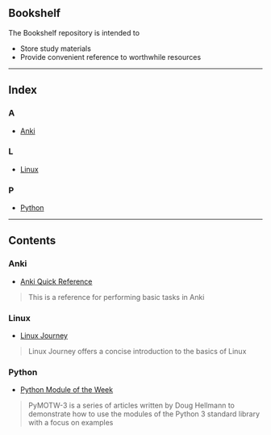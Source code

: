 ## Bookshelf
The Bookshelf repository is intended to
- Store study materials
- Provide convenient reference to worthwhile resources  

---  

## Index
### A
- [Anki](#Anki)
### L
- [Linux](#Linux)
### P
- [Python](#Python)

---

## Contents
### Anki
- [Anki Quick Reference](https://github.com/ColeBeck/Knowledge-Repository/blob/main/anki/anki_setup.md)
> This is a reference for performing basic tasks in Anki
### Linux
- [Linux Journey](https://linuxjourney.com/)
> Linux Journey offers a concise introduction to the basics of Linux
### Python
- [Python Module of the Week](https://pymotw.com/3/)
> PyMOTW-3 is a series of articles written by Doug Hellmann to demonstrate how to use the modules of the Python 3 standard library with a focus on examples
